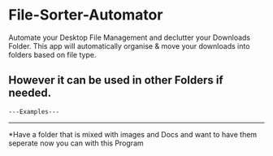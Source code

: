 # File-Sorter-Automator

Automate your Desktop File Management and declutter your Downloads Folder. 
This app will automatically organise & move your downloads into folders based on file type.


However it can be used in other Folders if needed.
----------------------
    ---Examples---
----------------------
*Have a folder that is mixed with images and Docs and want to have them seperate now you can with this Program
